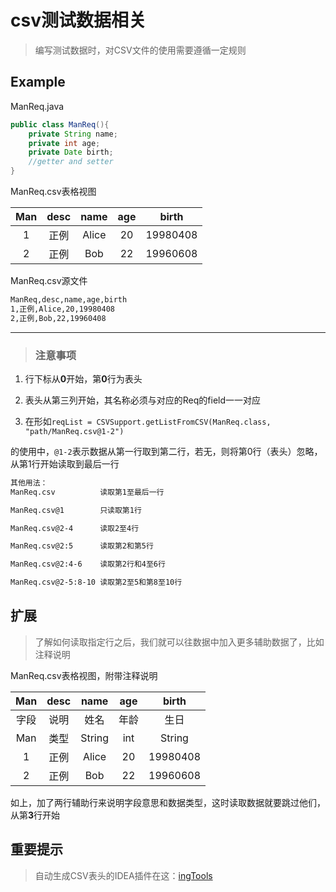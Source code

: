 # csv测试数据相关
> 编写测试数据时，对CSV文件的使用需要遵循一定规则

## Example

ManReq.java

```java
public class ManReq(){
    private String name;
    private int age;
    private Date birth;
    //getter and setter
}
```

ManReq.csv表格视图

Man|desc|name|age|birth
:--:|:--:|:--:|:--:|:--:
1 | 正例 | Alice | 20 | 19980408
2 |正例 | Bob  | 22 | 19960608

ManReq.csv源文件

```html
ManReq,desc,name,age,birth
1,正例,Alice,20,19980408
2,正例,Bob,22,19960408
```

---
>###  注意事项

1. 行下标从**0**开始，第**0**行为表头

2. 表头从第三列开始，其名称必须与对应的Req的field一一对应
3. 在形如`reqList = CSVSupport.getListFromCSV(ManReq.class,
   ​    ​    "path/ManReq.csv@1-2")`

 的使用中，`@1-2`表示数据从第一行取到第二行，若无，则将第0行（表头）忽略，从第1行开始读取到最后一行

 ```html
其他用法：
ManReq.csv			读取第1至最后一行

ManReq.csv@1		只读取第1行

ManReq.csv@2-4		读取2至4行

ManReq.csv@2:5		读取第2和第5行

ManReq.csv@2:4-6	读取第2行和4至6行

ManReq.csv@2-5:8-10	读取第2至5和第8至10行
 ```
## 扩展
> 了解如何读取指定行之后，我们就可以往数据中加入更多辅助数据了，比如注释说明

ManReq.csv表格视图，附带注释说明

| Man  | desc | name  | age  |  birth   |
| :--: | :--: | :---: | :--: | :------: |
|  字段   | 说明 | 姓名 |  年龄  | 生日 |
|  Man   | 类型 | String |  int  | String |
|  1   | 正例 | Alice |  20  | 19980408 |
|  2   | 正例 |  Bob  |  22  | 19960608 |

如上，加了两行辅助行来说明字段意思和数据类型，这时读取数据就要跳过他们，从第**3**行开始

## 重要提示

> 自动生成CSV表头的IDEA插件在这：[ingTools](https://github.com/BlueDriver/ingTools)